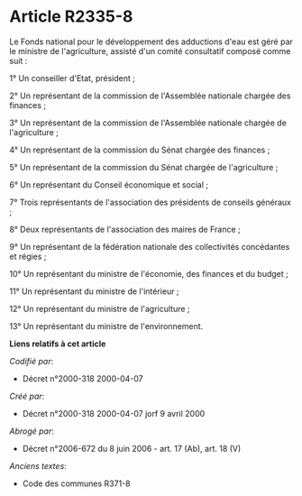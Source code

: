 # Article R2335-8

Le Fonds national pour le développement des adductions d'eau est géré par le ministre de l'agriculture, assisté d'un comité
consultatif composé comme suit :

1° Un conseiller d'Etat, président ;

2° Un représentant de la commission de l'Assemblée nationale chargée des finances ;

3° Un représentant de la commission de l'Assemblée nationale chargée de l'agriculture ;

4° Un représentant de la commission du Sénat chargée des finances ;

5° Un représentant de la commission du Sénat chargée de l'agriculture ;

6° Un représentant du Conseil économique et social ;

7° Trois représentants de l'association des présidents de conseils généraux ;

8° Deux représentants de l'association des maires de France ;

9° Un représentant de la fédération nationale des collectivités concédantes et régies ;

10° Un représentant du ministre de l'économie, des finances et du budget ;

11° Un représentant du ministre de l'intérieur ;

12° Un représentant du ministre de l'agriculture ;

13° Un représentant du ministre de l'environnement.

**Liens relatifs à cet article**

_Codifié par_:

  - Décret n°2000-318 2000-04-07

_Créé par_:

  - Décret n°2000-318 2000-04-07 jorf 9 avril 2000

_Abrogé par_:

  - Décret n°2006-672 du 8 juin 2006 - art. 17 (Ab), art. 18 (V)

_Anciens textes_:

  - Code des communes R371-8
